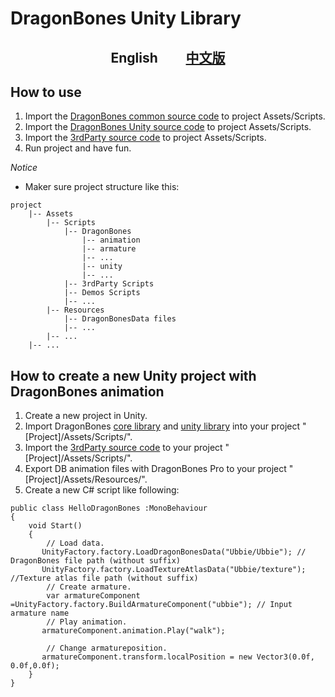 # DragonBones Unity Library
<p align="center">
<h2 align="center">English          <a href="./ReadMe-zh_CN.md">中文版</a></h2>
</p>

## How to use

1. Import the [DragonBones common source code](../DragonBones/src/) to project Assets/Scripts.
2. Import the [DragonBones Unity source code](./src/) to project Assets/Scripts.
3. Import the [3rdParty source code](../3rdParty/) to project Assets/Scripts.
4. Run project and have fun.

*Notice*
* Maker sure project structure like this:
```
project
    |-- Assets
        |-- Scripts
            |-- DragonBones
                |-- animation
                |-- armature
                |-- ...
                |-- unity
                |-- ...
            |-- 3rdParty Scripts
            |-- Demos Scripts
            |-- ...
        |-- Resources
            |-- DragonBonesData files
            |-- ...
        |-- ...
    |-- ...
```

## How to create a new Unity project with DragonBones animation

1. Create a new project in Unity.
2. Import DragonBones [core library](../DragonBones/src/) and [unity library](./src/) into your project "[Project]/Assets/Scripts/".
3. Import the [3rdParty source code](../3rdParty/) to your project "[Project]/Assets/Scripts/".
4. Export DB animation files with DragonBones Pro to your project "[Project]/Assets/Resources/".
5. Create a new C# script like following:
```
public class HelloDragonBones :MonoBehaviour
{
    void Start()
    {
        // Load data.
       UnityFactory.factory.LoadDragonBonesData("Ubbie/Ubbie"); // DragonBones file path (without suffix)
       UnityFactory.factory.LoadTextureAtlasData("Ubbie/texture"); //Texture atlas file path (without suffix) 
        // Create armature.
        var armatureComponent =UnityFactory.factory.BuildArmatureComponent("ubbie"); // Input armature name
        // Play animation.
       armatureComponent.animation.Play("walk");
        
        // Change armatureposition.
       armatureComponent.transform.localPosition = new Vector3(0.0f, 0.0f,0.0f);
    }
}
```
